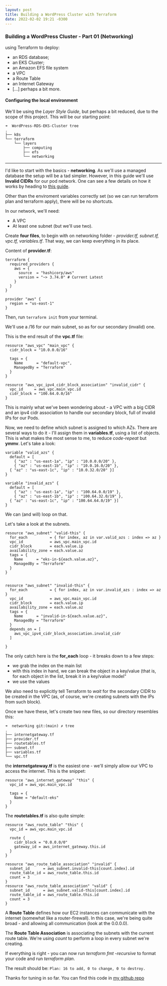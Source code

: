 ```yaml
---
layout: post
title: Building a WordPress Cluster with Terraform
date: 2022-02-02 19:21 -0300
---
```


### **Building a WordPress Cluster - Part 01 (Networking)**
using Terraform to deploy:
- an RDS database; 
- an EKS Cluster;
- an Amazon EFS file system
- a VPC
- a Route Table
- an Internet Gateway
- [...] perhaps a bit more.  

#### **Configuring the local environment** 

We'll be using the *Layer Style Guide*, but perhaps a bit reduced, due to the scope of this project.
This will be our starting point:

```
➜  WordPress-RDS-EKS-Cluster tree                                
.
├── k8s
└── terraform
    └── layers
        ├── computing
        ├── efs
        └── networking
```

---

I'd like to start with the basics - **networking**. As we'll use a managed database the setup will be a tad simpler. However, in this guide we'll use **Invalid CIDRs** for our pod network. One can see a few details on how it works by heading to [this guide](https://medium.com/webstep/dont-let-your-eks-clusters-eat-up-all-your-ip-addresses-1519614e9daa).

Other than the enviroment variables correctly set (so we can run terraform plan and terraform apply), there will be no shortcuts.

In our network, we'll need:
- A VPC
- At least one subnet (but we'll use two).

Create **four files**, to begin with on networking folder - *provider.tf, subnet.tf, vpc.tf, variables.tf*. That way, we can keep everything in its place.

Content of **provider.tf**:
```hcl
terraform {
  required_providers {
    aws = {
      source  = "hashicorp/aws"
      version = "~> 3.74.0" # Current Latest
    }
  }
}

provider "aws" {
  region = "us-east-1"
}
```
Then, run `terraform init` from your terminal.

We'll use a /16 for our main subnet, so as for our secondary (invalid) one.

This is the end result of the **vpc.tf** file:

```hcl
resource "aws_vpc" "main_vpc" {
  cidr_block = "10.0.0.0/16"

  tags = {
    Name      = "default-vpc",
    ManagedBy = "Terraform"
  }
}

resource "aws_vpc_ipv4_cidr_block_association" "invalid_cidr" {
  vpc_id     = aws_vpc.main_vpc.id
  cidr_block = "100.64.0.0/16"
}
```

This is mainly what we've been wondering about - a VPC with a big CIDR and an ipv4 cidr association to handle our secondary block, full of invalid IPs for our Pods.

Now, we need to define which subnet is assigned to which AZs. There are several ways to do it - I'll assign them in **variables.tf**, using a list of objects. This is what makes the most sense to me, to reduce *code-repeat* but **ymmv**. Let's take a look:

```hcl
variable "valid_azs" {
  default = [
    { "az" : "us-east-1a", "ip" : "10.0.0.0/20" },
    { "az" : "us-east-1b", "ip" : "10.0.16.0/20" },
  { "az" : "us-east-1c", "ip" : "10.0.32.0/20" }]
}

variable "invalid_azs" {
  default = [
    { "az" : "us-east-1a", "ip" : "100.64.0.0/19" },
    { "az" : "us-east-1b", "ip" : "100.64.32.0/19" },
  { "az" : "us-east-1c", "ip" : "100.64.64.0/19" }]
}
```

We can (and will) loop on that.

Let's take a look at the subnets.

```hcl
resource "aws_subnet" "valid-this" {
  for_each          = { for index, az in var.valid_azs : index => az }
  vpc_id            = aws_vpc.main_vpc.id
  cidr_block        = each.value.ip
  availability_zone = each.value.az
  tags = {
    Name      = "eks-in-${each.value.az}",
    ManagedBy = "Terraform"
  }
}


resource "aws_subnet" "invalid-this" {
  for_each          = { for index, az in var.invalid_azs : index => az }
  vpc_id            = aws_vpc.main_vpc.id
  cidr_block        = each.value.ip
  availability_zone = each.value.az
  tags = {
    Name      = "invalid-in-${each.value.az}",
    ManagedBy = "Terraform"
  }
  depends_on = [
    aws_vpc_ipv4_cidr_block_association.invalid_cidr
  ]

}
```

The only catch here is the **for_each** loop - it breaks down to a few steps:
- we grab the index on the main list
- with this index in hand, we can break the object in a key/value (that is, for each object in the list, break it in a key/value model"
- we use the values

We also need to explicitly tell Terraform to *wait* for the secondary CIDR to be created in the VPC (as, of course, we're creating subnets with the IPs from such block).

Once we have these, let's create two new files, so our directory resembles this:
```
➜  networking git:(main) ✗ tree                  
.
├── internetgateway.tf
├── provider.tf
├── routetables.tf
├── subnet.tf
├── variables.tf
└── vpc.tf
```

the **internetgateway.tf** is the easiest one - we'll simply allow our VPC to access the internet. This is the snippet:

```hcl
resource "aws_internet_gateway" "this" {
  vpc_id = aws_vpc.main_vpc.id

  tags = {
    Name = "default-eks"
  }
}
```

The **routetables.tf** is also quite simple:

```hcl
resource "aws_route_table" "this" {
  vpc_id = aws_vpc.main_vpc.id

  route {
    cidr_block = "0.0.0.0/0"
    gateway_id = aws_internet_gateway.this.id
  }
}

resource "aws_route_table_association" "invalid" {
  subnet_id      = aws_subnet.invalid-this[count.index].id
  route_table_id = aws_route_table.this.id
  count = 3
}
resource "aws_route_table_association" "valid" {
  subnet_id      = aws_subnet.valid-this[count.index].id
  route_table_id = aws_route_table.this.id
  count = 3
}
```

A **Route Table** defines how our EC2 instances can communicate with the internet (somewhat like a router-firewall). In this case, we're being quite broad - and allowing all communication (look at the 0.0.0.0).

The **Route Table Association** is associating the subnets with the current route table. We're using *count* to perform a loop in every subnet we're creating.

If everything is right - you can now run *terraform fmt -recursive* to format your code and run *terraform plan*.

The result should be:
`Plan: 16 to add, 0 to change, 0 to destroy.`

Thanks for tuning in so far. You can find this code in [my github repo](https://github.com/bernardolsp/terraform-wordpress-eks)